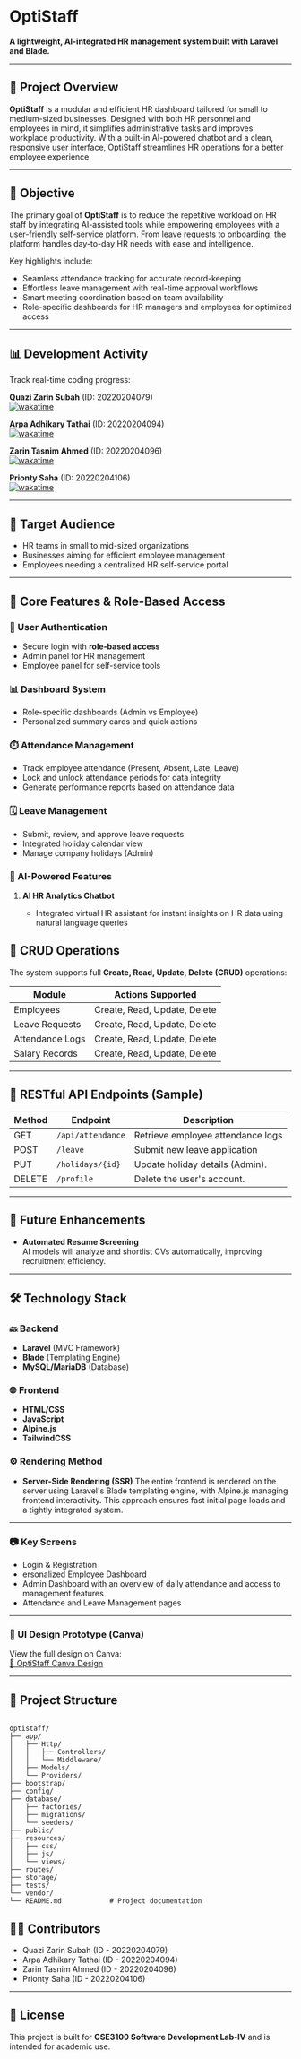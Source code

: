 # OptiStaff

**A lightweight, AI-integrated HR management system built with Laravel and Blade.**

---

## 📌 Project Overview

**OptiStaff** is a modular and efficient HR dashboard tailored for small to medium-sized businesses. Designed with both HR personnel and employees in mind, it simplifies administrative tasks and improves workplace productivity. With a built-in AI-powered chatbot and a clean, responsive user interface, OptiStaff streamlines HR operations for a better employee experience.

---

## 🎯 Objective

The primary goal of **OptiStaff** is to reduce the repetitive workload on HR staff by integrating AI-assisted tools while empowering employees with a user-friendly self-service platform. From leave requests to onboarding, the platform handles day-to-day HR needs with ease and intelligence.

Key highlights include:

- Seamless attendance tracking for accurate record-keeping
- Effortless leave management with real-time approval workflows
- Smart meeting coordination based on team availability
- Role-specific dashboards for HR managers and employees for optimized access

---

## 📊 Development Activity

Track real-time coding progress:  

**Quazi Zarin Subah** (ID: 20220204079)  
[![wakatime](https://wakatime.com/badge/user/145cad6d-8c1b-4198-8921-1fa83c455eb5/project/53ff35ab-e8a9-46b6-886f-d0dcb6bc1f85.svg)](https://wakatime.com/badge/user/145cad6d-8c1b-4198-8921-1fa83c455eb5/project/53ff35ab-e8a9-46b6-886f-d0dcb6bc1f85)

**Arpa Adhikary Tathai** (ID: 20220204094)  
[![wakatime](https://wakatime.com/badge/user/e0ed99f9-5f30-4f27-9920-703655de3846/project/319e9e2f-fa6b-4821-b21c-0f1eb969aa81.svg)](https://wakatime.com/badge/user/e0ed99f9-5f30-4f27-9920-703655de3846/project/319e9e2f-fa6b-4821-b21c-0f1eb969aa81)

**Zarin Tasnim Ahmed** (ID: 20220204096)  
[![wakatime](https://wakatime.com/badge/user/21fea1a3-79be-4a16-99bd-d0bf8076959b/project/da6ddc39-bf0b-4995-b28e-4675c3e35905.svg)](https://wakatime.com/badge/user/21fea1a3-79be-4a16-99bd-d0bf8076959b/project/da6ddc39-bf0b-4995-b28e-4675c3e35905)

**Prionty Saha** (ID: 20220204106)  
[![wakatime](https://wakatime.com/badge/user/3944b5f4-3bb5-4f43-a702-0fcf1e7bd0e9/project/e21298b2-1a34-47ba-96b9-50fb855f389f.svg)](https://wakatime.com/badge/user/3944b5f4-3bb5-4f43-a702-0fcf1e7bd0e9/project/e21298b2-1a34-47ba-96b9-50fb855f389f)

---

## 👥 Target Audience

- HR teams in small to mid-sized organizations
- Businesses aiming for efficient employee management
- Employees needing a centralized HR self-service portal

---

## 🧩 Core Features & Role-Based Access

### 🔐 User Authentication

- Secure login with **role-based access**
- Admin panel for HR management
- Employee panel for self-service tools

### 📊 Dashboard System

- Role-specific dashboards (Admin vs Employee)
- Personalized summary cards and quick actions

### ⏱️ Attendance Management

- Track employee attendance (Present, Absent, Late, Leave)
- Lock and unlock attendance periods for data integrity
- Generate performance reports based on attendance data

### 🗓️ Leave Management

- Submit, review, and approve leave requests
- Integrated holiday calendar view
- Manage company holidays (Admin)

### 🤖 AI-Powered Features

1. **AI HR Analytics Chatbot**

   - Integrated virtual HR assistant for instant insights on HR data using natural language queries

## 🔁 CRUD Operations

The system supports full **Create, Read, Update, Delete (CRUD)** operations:

| Module          | Actions Supported            |
| --------------- | ---------------------------- |
| Employees       | Create, Read, Update, Delete |
| Leave Requests  | Create, Read, Update, Delete |
| Attendance Logs | Create, Read, Update, Delete |
| Salary Records  | Create, Read, Update, Delete |

---

## 🔗 RESTful API Endpoints (Sample)

| Method | Endpoint             | Description                          |
| ------ | -------------------- | ------------------------------------ |
| GET    | `/api/attendance`    | Retrieve employee attendance logs    |
| POST   | `/leave`             | Submit new leave application         |
| PUT    | `/holidays/{id}`     | Update holiday details (Admin).      |
| DELETE | `/profile`           | Delete the user's account.           |

---

## 🔮 Future Enhancements

- **Automated Resume Screening**  
  AI models will analyze and shortlist CVs automatically, improving recruitment efficiency.

---

## 🛠️ Technology Stack

### 🔙 Backend

- **Laravel** (MVC Framework)
- **Blade** (Templating Engine)
- **MySQL/MariaDB** (Database)

### 🌐 Frontend

- **HTML/CSS**
- **JavaScript**
- **Alpine.js**
- **TailwindCSS**

### ⚙️ Rendering Method

- **Server-Side Rendering (SSR)**
The entire frontend is rendered on the server using Laravel's Blade templating engine, with Alpine.js managing frontend interactivity. This approach ensures fast initial page loads and a tightly integrated system.
---

### 📷 Key Screens

- Login & Registration
- ersonalized Employee Dashboard
- Admin Dashboard with an overview of daily attendance and access to management features
- Attendance and Leave Management pages

---

### 🔗 UI Design Prototype (Canva)

View the full design on Canva:  
[🔗 OptiStaff Canva Design](https://www.canva.com/design/DAGuPKplmCY/N1-Me1XUxvJJgczGCB4NAg/view?utm_content=DAGuPKplmCY&utm_campaign=designshare&utm_medium=link2&utm_source=uniquelinks&utlId=hcc8ad85273)

---

## 📁 Project Structure

```

optistaff/
├── app/
│   ├── Http/
│   │   ├── Controllers/
│   │   └── Middleware/
│   ├── Models/
│   └── Providers/
├── bootstrap/
├── config/
├── database/
│   ├── factories/
│   ├── migrations/
│   └── seeders/
├── public/
├── resources/
│   ├── css/
│   ├── js/
│   └── views/
├── routes/
├── storage/
├── tests/
└── vendor/         
└── README.md            # Project documentation

```

## 👩‍💻 Contributors

- Quazi Zarin Subah (ID - 20220204079)
- Arpa Adhikary Tathai (ID - 20220204094)
- Zarin Tasnim Ahmed (ID - 20220204096)
- Prionty Saha (ID - 20220204106)

---

## 📄 License

This project is built for **CSE3100 Software Development Lab-IV** and is intended for academic use.
